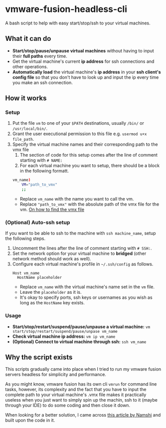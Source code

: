 # vmware-fusion-headless-cli
A bash script to help with easy start/stop/ssh to your virtual machines.
## What it can do
- **Start/stop/pause/unpause virtual machines** without having to input their **full paths** every time.
- Get the virtual machine's current **ip address** for ssh connections and other operations.
- **Automatically load** the virtual machine's **ip address** in your **ssh client's config file** so that you don't have to look up and input the ip every time you make an ssh connection.

## How it works
### Setup
1. Put the file `vm` to one of your `$PATH` destinations, usually `/bin/` or `/usr/local/bin/`.
2. Grant the user executional permission to this file e.g. `usermod u+x file_path`.
3. Specify the virtual machine names and their corresponding path to the vmx file
   1. The section of code for this setup comes after the line of comment starting with `# NAME:`
   2. For each virtual machine you want to setup, there should be a block in the following formatt.
    ```bash
    vm_name)
        VM="path_to_vmx"
        ;;
    ```
    - Replace `vm_name` with the name you want to call the vm.
    - Replace `"path_to_vmx"` with the absolute path of the vmx file for the vm. [On how to find the vmx file](https://docs.vmware.com/en/VMware-Fusion/12/com.vmware.fusion.using.doc/GUID-212F0E8A-5D1B-4DCD-A60C-B34116BDD2D3.html)
### (Optional) Auto-ssh setup
If you want to be able to ssh to the machine with `ssh machine_name`, setup the following steps.
1. Uncomment the lines after the line of comment starting with `# SSH:`.
2. Set the network option for your virtual machine to **bridged** (other network method should work as well).
3. Configure each virtual machine's profile in `~/.ssh/config` as follows.
   ```
   Host vm_name
     HostName placeholder
   ```
   - Replace `vm_name` with the virtual machine's name set in the `vm` file.
   - Leave the `placeholder` as it is.
   - It's okay to specify ports, ssh keys or usernames as you wish as long as the `HostName` key exists.
### Usage
- **Start/stop/restart/suspend/pause/unpause a virtual machine:** `vm start/stop/restart/suspend/pause/unpase vm_name`
- **Check virtual machine ip address:** `vm ip vm_name`
- **(Optional) Connect to virtual machine through ssh:** `ssh vm_name`

## Why the script exists
This scripts gradually came into place when I tried to run my vmware fusion servers headless for simplicity and performance.

As you might know, vmware fusion has its own cli `vmrun` for command line tasks, however, its complexity and the fact that you have to input the complete path to your virtual machine's .vmx file makes it practically useless when you just want to simply spin up the machin, ssh to it (maybe through your IDE) to do some coding and then close it down.

When looking for a better solution, I came across [this article by Namshi](https://tech.namshi.io/blog/2015/08/02/vmware-fusion-headless/) and built upon the code in it.